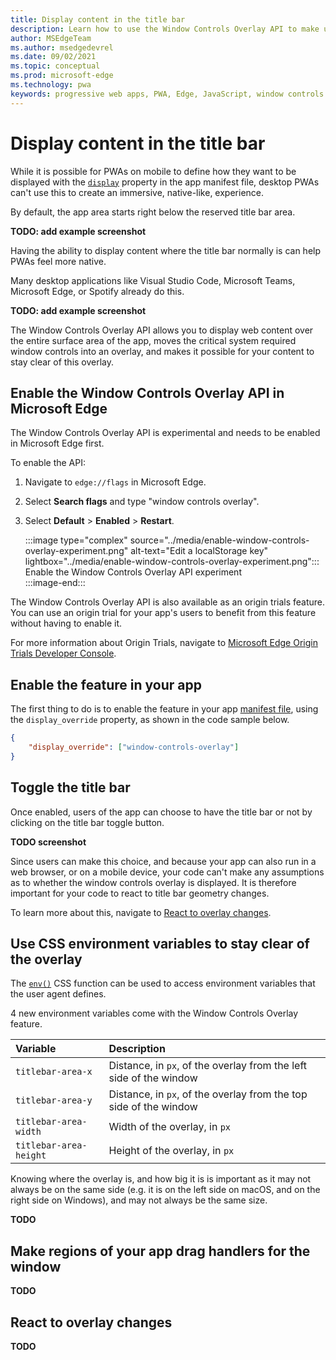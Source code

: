 ```yaml
---
title: Display content in the title bar
description: Learn how to use the Window Controls Overlay API to make use of the entire window area for your app.
author: MSEdgeTeam
ms.author: msedgedevrel
ms.date: 09/02/2021
ms.topic: conceptual
ms.prod: microsoft-edge
ms.technology: pwa
keywords: progressive web apps, PWA, Edge, JavaScript, window controls overlay, API
---
```

# Display content in the title bar

While it is possible for PWAs on mobile to define how they want to be displayed with the [`display`][MdnManifestDisplayProperty] property in the app manifest file, desktop PWAs can't use this to create an immersive, native-like, experience.  

By default, the app area starts right below the reserved title bar area.  

**TODO: add example screenshot**  

Having the ability to display content where the title bar normally is can help PWAs feel more native.  

Many desktop applications like Visual Studio Code, Microsoft Teams, Microsoft Edge, or Spotify already do this.  

**TODO: add example screenshot**  

The Window Controls Overlay API allows you to display web content over the entire surface area of the app, moves the critical system required window controls into an overlay, and makes it possible for your content to stay clear of this overlay.  

## Enable the Window Controls Overlay API in Microsoft Edge  

The Window Controls Overlay API is experimental and needs to be enabled in Microsoft Edge first.  

To enable the API:  

1.  Navigate to `edge://flags` in Microsoft Edge.  
1.  Select **Search flags** and type "window controls overlay".  
1.  Select **Default** > **Enabled** > **Restart**.  

    :::image type="complex" source="../media/enable-window-controls-overlay-experiment.png" alt-text="Edit a localStorage key" lightbox="../media/enable-window-controls-overlay-experiment.png":::
       Enable the Window Controls Overlay API experiment  
    :::image-end:::  

The Window Controls Overlay API is also available as an origin trials feature. You can use an origin trial for your app's users to benefit from this feature without having to enable it.  

For more information about Origin Trials, navigate to [Microsoft Edge Origin Trials Developer Console][MicrosoftDeveloperMicrosoftEdgeOriginTrials].  

## Enable the feature in your app  

The first thing to do is to enable the feature in your app [manifest file][ManifestFileDoc], using the `display_override` property, as shown in the code sample below.  

```json
{
    "display_override": ["window-controls-overlay"]
}
```  

## Toggle the title bar  

Once enabled, users of the app can choose to have the title bar or not by clicking on the title bar toggle button.  

**TODO screenshot**

Since users can make this choice, and because your app can also run in a web browser, or on a mobile device, your code can't make any assumptions as to whether the window controls overlay is displayed. It is therefore important for your code to react to title bar geometry changes.  

To learn more about this, navigate to [React to overlay changes](#react-to-overlay-changes).  

## Use CSS environment variables to stay clear of the overlay  

The [`env()`][MdnEnvCssFunction] CSS function can be used to access environment variables that the user agent defines.  

4 new environment variables come with the Window Controls Overlay feature.  

| Variable | Description |  
|:--- |:---  
| `titlebar-area-x` | Distance, in `px`, of the overlay from the left side of the window | 
| `titlebar-area-y` | Distance, in `px`, of the overlay from the top side of the window | 
| `titlebar-area-width` | Width of the overlay, in `px` |  
| `titlebar-area-height` | Height of the overlay, in `px` |  

Knowing where the overlay is, and how big it is is important as it may not always be on the same side (e.g. it is on the left side on macOS, and on the right side on Windows), and may not always be the same size.  

**TODO**

## Make regions of your app drag handlers for the window  

**TODO**

## React to overlay changes  

**TODO**


<!-- links -->  

[MdnManifestDisplayProperty]: https://developer.mozilla.org/en-US/docs/Web/Manifest/display
[MdnEnvCssFunction]: https://developer.mozilla.org/en-US/docs/Web/CSS/env()
[ManifestFileDoc]: ./webappmanifests.md "Use the Web App Manifest to integrate your Progressive Web App into the Operating System | Microsoft Docs"  
[MicrosoftDeveloperMicrosoftEdgeOriginTrials]: https://developer.microsoft.com/microsoft-edge/origin-trials "Origin Trials | Microsoft Edge Developer"  